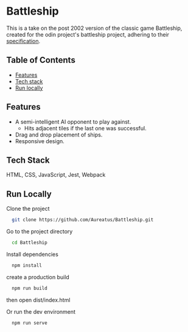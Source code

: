 
# Battleship

This is a take on the post 2002 version of the classic game Battleship, created for the odin project's battleship project, adhering to their [specification](https://www.theodinproject.com/lessons/node-path-javascript-battleship).

## Table of Contents
* [Features](#features)
* [Tech stack](#tech-stack)
* [Run locally](#run-locally)

## Features
- A semi-intelligent AI opponent to play against.
  - Hits adjacent tiles if the last one was successful.
- Drag and drop placement of ships.
- Responsive design.

## Tech Stack
HTML, CSS, JavaScript, Jest, Webpack

## Run Locally

Clone the project

```bash
  git clone https://github.com/Aureatus/Battleship.git
```

Go to the project directory

```bash
  cd Battleship
```

Install dependencies

```bash
  npm install
```

create a production build

```bash
  npm run build
```

then open dist/index.html

Or run the dev environment

```bash
  npm run serve
```
